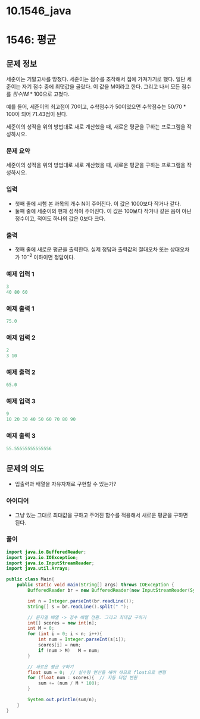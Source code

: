 # 10.1546_java

# 1546: 평균

## 문제 정보

세준이는 기말고사를 망쳤다. 세준이는 점수를 조작해서 집에 가져가기로 했다. 일단 세준이는 자기 점수 중에 최댓값을 골랐다. 이 값을 M이라고 한다. 그리고 나서 모든 점수를 $점수/M*100$으로 고쳤다.

예를 들어, 세준이의 최고점이 70이고, 수학점수가 50이었으면 수학점수는 $50/70*100$이 되어 71.43점이 된다.

세준이의 성적을 위의 방법대로 새로 계산했을 때, 새로운 평균을 구하는 프로그램을 작성하시오.

### 문제 요약

세준이의 성적을 위의 방법대로 새로 계산했을 때, 새로운 평균을 구하는 프로그램을 작성하시오.

### 입력

- 첫째 줄에 시험 본 과목의 개수 N이 주어진다. 이 값은 1000보다 작거나 같다.
- 둘째 줄에 세준이의 현재 성적이 주어진다. 이 값은 100보다 작거나 같은 음이 아닌 정수이고, 적어도 하나의 값은 0보다 크다.

### 출력

- 첫째 줄에 새로운 평균을 출력한다. 실제 정답과 출력값의 절대오차 또는 상대오차가 $10^{-2}$ 이하이면 정답이다.

### 예제 입력 1

```java
3
40 80 60
```

### 예제 출력 1

```java
75.0
```

### 예제 입력 2

```java
2
3 10
```

### 예제 출력 2

```java
65.0
```

### 예제 입력 3

```java
9
10 20 30 40 50 60 70 80 90
```

### 예제 출력 3

```java
55.55555555555556
```

## 문제의 의도

- 입출력과 배열을 자유자재로 구현할 수 있는가?

### 아이디어

- 그냥 있는 그대로 최대값을 구하고 주어진 함수를 적용해서 새로운 평균을 구하면 된다.

### 풀이

```java
import java.io.BufferedReader;
import java.io.IOException;
import java.io.InputStreamReader;
import java.util.Arrays;

public class Main{
    public static void main(String[] args) throws IOException {
        BufferedReader br = new BufferedReader(new InputStreamReader(System.in));

        int n = Integer.parseInt(br.readLine());
        String[] s = br.readLine().split(" ");

        // 문자열 배열 -> 정수 배열 전환. 그리고 최대값 구하기
        int[] scores = new int[n];
        int M = 0;
        for (int i = 0; i < n; i++){
            int num = Integer.parseInt(s[i]);
            scores[i] = num;
            if (num > M)   M = num;
        }

        // 새로운 평균 구하기
        float sum = 0;  // 실수형 연산을 해야 하므로 float으로 변형
        for (float num : scores){  // 자동 타입 변환
            sum += (num / M * 100);
        }

        System.out.println(sum/n);
    }
}
```